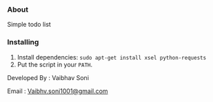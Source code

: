 ### About

Simple todo list

### Installing

1. Install dependencies: `sudo apt-get install xsel python-requests`
2. Put the script in your `PATH`.

Developed By : Vaibhav Soni

Email        : Vaibhv.soni1001@gmail.com
